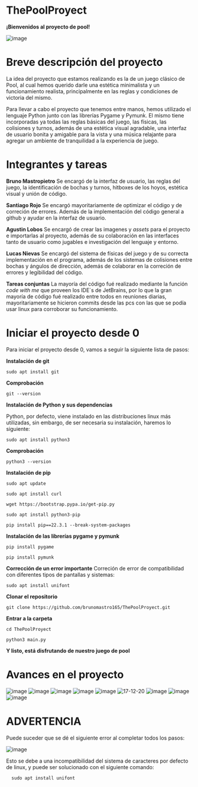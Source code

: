 # ThePoolProyect
**¡Bienvenidos al proyecto de pool!**


![image](https://github.com/brunomastro165/ThePoolProyect/assets/127962081/9003c84c-9e81-4e4c-b7d7-e8ce11b73b5f)


# Breve descripción del proyecto

La idea del proyecto que estamos realizando es la de un juego clásico de Pool, al cual hemos querido darle una estética minimalista y un funcionamiento realista, principalmente en las reglas y condiciones de victoria del mismo. 

Para llevar a cabo el proyecto que tenemos entre manos, hemos utilizado el lenguaje Python junto con las librerías Pygame y Pymunk.
El mismo tiene incorporadas ya todas las reglas básicas del juego, las físicas, las colisiones y turnos, además de una estética visual agradable, una interfaz de usuario bonita y amigable para la vista y una música relajante para agregar un ambiente de tranquilidad a la experiencia de juego.

# Integrantes y tareas

**Bruno Mastropietro**
  Se encargó de la interfaz de usuario, las reglas del juego, la identificación de bochas y turnos, hitboxes de los hoyos, estética visual y unión de código.

**Santiago Rojo**
  Se encargó mayoritariamente de optimizar el código y de correción de errores. Además de la implementación del código general a github y ayudar en la interfaz de usuario.

**Agustin Lobos**
  Se encargó de crear las imagenes y *assets* para el proyecto e importarlas al proyecto, además de su colaboración en las interfaces tanto de usuario como jugables e investigación del lenguaje y entorno. 

**Lucas Nievas**
  Se encargó del sistema de físicas del juego y de su correcta implementación en el programa, además de los sistemas de colisiones entre bochas y ángulos de dirección, además de colaborar en la correción de errores y legibilidad del código.

  **Tareas conjuntas**
  La mayoría del código fué realizado mediante la función *code with me* que proveen los IDE´s de JetBrains, por lo que la gran mayoría de código fué realizado entre todos en reuniones diarias,
  mayoritariamente se hicieron commits desde las pcs con las que se podía usar linux para corroborar su funcionamiento.


# Iniciar el proyecto desde 0
Para iniciar el proyecto desde 0, vamos a seguir la siguiente lista de pasos:

**Instalación de git**

    sudo apt install git
   
**Comprobación**
    
    git --version
    
**Instalación de Python y sus dependencias**

Python, por defecto, viene instalado en las distribuciones linux más utilizadas, sin embargo, de ser necesaria su instalación, haremos lo siguiente:

    sudo apt install python3
    
**Comprobación**

    python3 --version
    
    
**Instalación de pip**
    
    sudo apt update
    
    sudo apt install curl
    
    wget https://bootstrap.pypa.io/get-pip.py
    
    sudo apt install python3-pip
    
    pip install pip==22.3.1 --break-system-packages
    
**Instalación de las librerías pygame y pymunk**
   
    pip install pygame
    
    pip install pymunk
   
   
**Corrección de un error importante**
    Correción de error de compatibilidad con diferentes tipos de pantallas y sistemas:
    
    sudo apt install unifont
    
**Clonar el repositorio**

    git clone https://github.com/brunomastro165/ThePoolProyect.git

**Entrar a la carpeta**
    
    cd ThePoolProyect
    
    python3 main.py
    
**Y listo, está disfrutando de nuestro juego de pool**  

# Avances en el proyecto

![image](https://github.com/brunomastro165/ThePoolProyect/assets/127962081/90e8aacb-ec12-48e5-8f3b-de3431808671)
![image](https://github.com/brunomastro165/ThePoolProyect/assets/127962081/c91b75f1-e078-4cd0-a354-819e1c8863c9)
![image](https://github.com/brunomastro165/ThePoolProyect/assets/127962081/565341cd-7608-40b3-9519-15bbee2000d7)
![image](https://github.com/brunomastro165/ThePoolProyect/assets/127962081/dac813f2-c5c6-4a55-8e37-469e78e297de)
![image](https://github.com/brunomastro165/ThePoolProyect/assets/127962081/83f4844f-c3ec-48e3-b9f5-e96daac95318)
![17-12-20](https://github.com/brunomastro165/ThePoolProyect/assets/127962081/cab2e5c0-d497-4985-99fe-dae0e19b5ccb)
![image](https://github.com/brunomastro165/ThePoolProyect/assets/127962081/8dee2e71-f64c-4d26-81f2-e362fcf51f28)
![image](https://github.com/brunomastro165/ThePoolProyect/assets/127962081/704aaa36-f488-493f-bcb3-63382ae1e503)
![image](https://github.com/brunomastro165/ThePoolProyect/assets/127962081/f853c4e5-337d-497c-ae1f-8800cb540592)



# ADVERTENCIA

Puede suceder que se dé el siguiente error al completar todos los pasos:

![image](https://github.com/brunomastro165/ThePoolProyect/assets/127962081/a5a7dae8-ebaa-45f7-95fe-31e9a9ed69cc)

Esto se debe a una incompatibilidad del sistema de caracteres por defecto de linux, y puede ser solucionado con el siguiente comando:

      sudo apt install unifont
      


